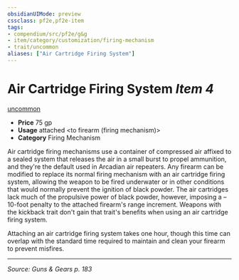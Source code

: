 ```yaml
---
obsidianUIMode: preview
cssclass: pf2e,pf2e-item
tags:
- compendium/src/pf2e/g&g
- item/category/customization/firing-mechanism
- trait/uncommon
aliases: ["Air Cartridge Firing System"]
---
```

# Air Cartridge Firing System *Item 4*  
[uncommon](uncommon.md "Uncommon Rarity Trait")  

- **Price** 75 gp
- **Usage** attached <to firearm (firing mechanism)>
- **Category** Firing Mechanism

Air cartridge firing mechanisms use a container of compressed air affixed to a sealed system that releases the air in a small burst to propel ammunition, and they're the default used in Arcadian air repeaters. Any firearm can be modified to replace its normal firing mechanism with an air cartridge firing system, allowing the weapon to be fired underwater or in other conditions that would normally prevent the ignition of black powder. The air cartridges lack much of the propulsive power of black powder, however, imposing a –10-foot penalty to the attached firearm's range increment. Weapons with the kickback trait don't gain that trait's benefits when using an air cartridge firing system.

Attaching an air cartridge firing system takes one hour, though this time can overlap with the standard time required to maintain and clean your firearm to prevent misfires.


---
*Source: Guns & Gears p. 183*